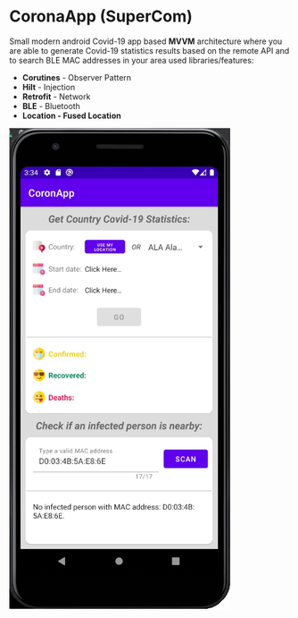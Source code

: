 # CoronaApp (SuperCom)

Small modern android Covid-19 app based <b>MVVM</b> architecture where you are able to generate Covid-19 statistics results based on the remote API and to search BLE MAC addresses in your area
used libraries/features:
* <b>Corutines</b> - Observer Pattern
* <b>Hilt</b> - Injection
* <b>Retrofit</b> - Network
* <b>BLE</b> - Bluetooth
* <b>Location<b> - Fused Location

![img](demo.gif)
